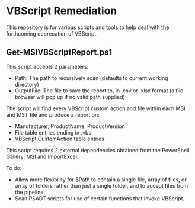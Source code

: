 # VBScript Remediation
This repository is for various scripts and tools to help deal with the forthcoming deprecation of VBScript.

## Get-MSIVBScriptReport.ps1

This script accepts 2 parameters:

- Path: The path to recursively scan (defaults to current working directory)
- OutputFile: The file to save the report to, in .csv or .xlsx format (a file browser will pop up if no valid path supplied)

The script will find every VBScript custom action and file within each MSI and MST file and produce a report on:

- Manufacturer, ProductName, ProductVersion
- File table entries ending in .vbs
- VBScript CustomAction table entries

This script requires 2 external dependencies obtained from the PowerShell Gallery: MSI and ImportExcel.

To do:

- Allow more flexibility for $Path to contain a single file, array of files, or array of folders rather than just a single folder, and to accept files from the pipeline.
- Scan PSADT scripts for use of certain functions that invoke VBScript.